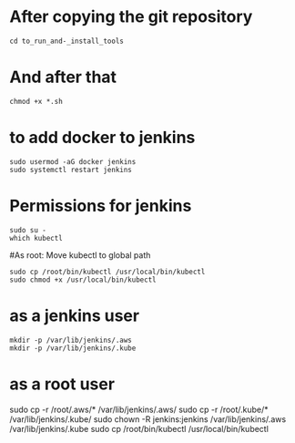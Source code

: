 # After copying the git repository
```
cd to_run_and-_install_tools
```
# And after that
```
chmod +x *.sh
```
# to add docker to jenkins
```
sudo usermod -aG docker jenkins
sudo systemctl restart jenkins
```
# Permissions for jenkins
 ```
sudo su - 
which kubectl
 ```
#As root: Move kubectl to global path
 ```
sudo cp /root/bin/kubectl /usr/local/bin/kubectl
sudo chmod +x /usr/local/bin/kubectl
```

# as a jenkins user
```
mkdir -p /var/lib/jenkins/.aws
mkdir -p /var/lib/jenkins/.kube
```

# as a root user
sudo cp -r /root/.aws/* /var/lib/jenkins/.aws/
sudo cp -r /root/.kube/* /var/lib/jenkins/.kube/
sudo chown -R jenkins:jenkins /var/lib/jenkins/.aws /var/lib/jenkins/.kube
sudo cp /root/bin/kubectl /usr/local/bin/kubectl
